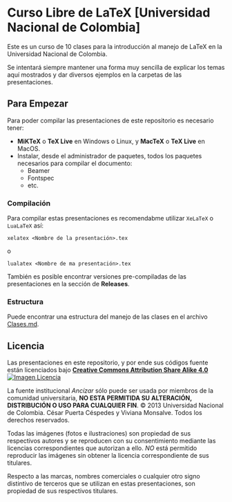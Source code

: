 # Curso Libre de LaTeX [Universidad Nacional de Colombia]

Este es un curso de 10 clases para la introducción al manejo de LaTeX en la Universidad Nacional de Colombia.

Se intentará siempre mantener una forma muy sencilla de explicar los temas aquí mostrados y dar diversos ejemplos en la carpetas de las presentaciones.


## Para Empezar

Para poder compilar las presentaciones de este repositorio es necesario tener:

- **MiKTeX** o **TeX Live** en Windows o Linux, y **MacTeX** o **TeX Live** en MacOS.
- Instalar, desde el administrador de paquetes, todos los paquetes necesarios para compilar el documento:
  * Beamer
  * Fontspec
  * etc.


### Compilación

Para compilar estas presentaciones es recomendabme utilizar `XeLaTeX` o `LuaLaTeX` así:

```
xelatex <Nombre de la presentación>.tex
```
o
```
lualatex <Nombre de ma presentación>.tex
```

También es posible encontrar versiones pre-compiladas de las presentaciones en la sección de **Releases**.


### Estructura

Puede encontrar una estructura del manejo de las clases en el archivo [Clases.md](Clases.md).


## Licencia

Las presentaciones en este repositorio, y por ende sus códigos fuente están licenciados bajo [**Creative Commons Attribution Share Alike 4.0** ![Imagen Licencia](https://mirrors.creativecommons.org/presskit/buttons/80x15/svg/by-sa.svg)](License.md)

La fuente institucional *Ancízar* sólo puede ser usada por miembros de la comunidad universitaria, **NO ESTA PERMITIDA SU ALTERACIÓN, DISTRIBUCIÓN O USO PARA CUALQUIER FIN**. © 2013 Universidad Nacional de Colombia. César Puerta Céspedes y Viviana Monsalve. Todos los derechos reservados.

Todas las imágenes (fotos e ilustraciones) son propiedad de sus respectivos autores y se reproducen con su consentimiento mediante las licencias correspondientes que autorizan a ello. *NO* está permitido reproducir las imágenes sin obtener la licencia correspondiente de sus titulares.

Respecto a las marcas, nombres comerciales o cualquier otro signo distintivo de terceros que se utilizan en estas presentaciones, son propiedad de sus respectivos titulares.
